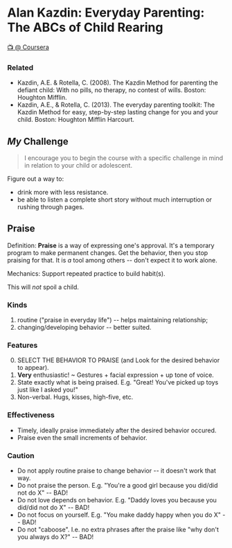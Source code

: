 # Alan Kazdin: Everyday Parenting: The ABCs of Child Rearing

[📺 @ Coursera](https://www.coursera.org/learn/everyday-parenting/home/welcome)

### Related

* Kazdin, A.E. & Rotella, C. (2008). The Kazdin Method for parenting the defiant child: With no pills, no therapy, no contest of wills. Boston: Houghton Mifflin.
* Kazdin, A.E., & Rotella, C. (2013). The everyday parenting toolkit: The Kazdin Method for easy, step-by-step lasting change for you and your child. Boston: Houghton Mifflin Harcourt.

## _My_ Challenge

> I encourage you to begin the course with a specific challenge in mind in relation to your child or adolescent.

Figure out a way to:
* drink more with less resistance.
* be able to listen a complete short story without much interruption or rushing through pages.

## Praise

Definition: **Praise** is a way of expressing one's approval. It's a temporary program to make permanent changes. Get the behavior, then you stop praising for that. It is _a_ tool among others -- don't expect it to work alone.

Mechanics: Support repeated practice to build habit(s).

This will _not_ spoil a child.

### Kinds

1. routine ("praise in everyday life") -- helps maintaining relationship;
2. changing/developing behavior -- better suited.

### Features

0. SELECT THE BEHAVIOR TO PRAISE (and Look for the desired behavior to appear).
0. **Very** enthusiastic! ~ Gestures + facial expression + up tone of voice.
0. State exactly what is being praised. E.g. "Great! You've picked up toys just like I asked you!"
0. Non-verbal. Hugs, kisses, high-five, etc.

### Effectiveness

* Timely, ideally praise immediately after the desired behavior occured.
* Praise even the small increments of behavior.

### Caution

* Do not apply routine praise to change behavior -- it doesn't work that way.
* Do not praise the person. E.g. "You're a good girl because you did/did not do X" -- BAD!
* Do not love depends on behavior. E.g. "Daddy loves you because you did/did not do X" -- BAD!
* Do not focus on yourself. E.g. "You make daddy happy when you do X" -- BAD!
* Do not "caboose". I.e. no extra phrases after the praise like "why don't you always do X?" -- BAD! 

